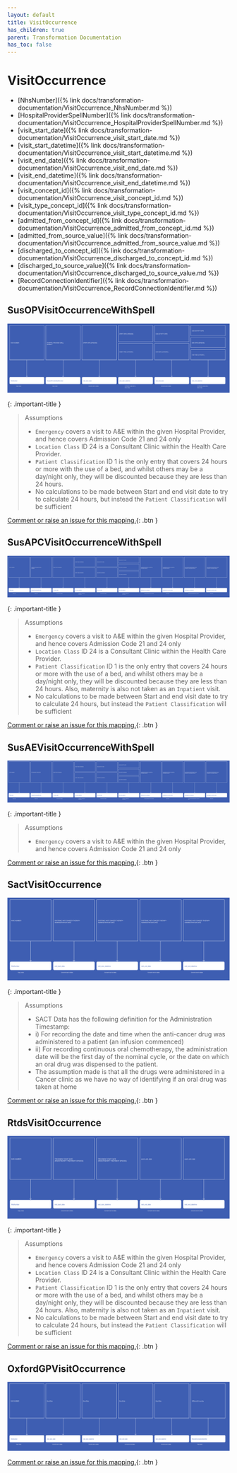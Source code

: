 ```yaml
---
layout: default
title: VisitOccurrence
has_children: true
parent: Transformation Documentation
has_toc: false
---
```


# VisitOccurrence
* [NhsNumber]({% link docs/transformation-documentation/VisitOccurrence_NhsNumber.md %})
* [HospitalProviderSpellNumber]({% link docs/transformation-documentation/VisitOccurrence_HospitalProviderSpellNumber.md %})
* [visit_start_date]({% link docs/transformation-documentation/VisitOccurrence_visit_start_date.md %})
* [visit_start_datetime]({% link docs/transformation-documentation/VisitOccurrence_visit_start_datetime.md %})
* [visit_end_date]({% link docs/transformation-documentation/VisitOccurrence_visit_end_date.md %})
* [visit_end_datetime]({% link docs/transformation-documentation/VisitOccurrence_visit_end_datetime.md %})
* [visit_concept_id]({% link docs/transformation-documentation/VisitOccurrence_visit_concept_id.md %})
* [visit_type_concept_id]({% link docs/transformation-documentation/VisitOccurrence_visit_type_concept_id.md %})
* [admitted_from_concept_id]({% link docs/transformation-documentation/VisitOccurrence_admitted_from_concept_id.md %})
* [admitted_from_source_value]({% link docs/transformation-documentation/VisitOccurrence_admitted_from_source_value.md %})
* [discharged_to_concept_id]({% link docs/transformation-documentation/VisitOccurrence_discharged_to_concept_id.md %})
* [discharged_to_source_value]({% link docs/transformation-documentation/VisitOccurrence_discharged_to_source_value.md %})
* [RecordConnectionIdentifier]({% link docs/transformation-documentation/VisitOccurrence_RecordConnectionIdentifier.md %})

## SusOPVisitOccurrenceWithSpell
<a href="SusOPVisitOccurrenceWithSpell.svg" target="_blank"><img src="SusOPVisitOccurrenceWithSpell.svg" /></a>

{: .important-title }
> Assumptions
>
> * `Emergency` covers a visit to A&E within the given Hospital Provider, and hence covers Admission Code 21 and 24 only
> * `Location Class` ID 24 is a Consultant Clinic within the Health Care Provider.
> * `Patient Classification` ID 1 is the only entry that covers 24 hours or more with the use of a bed, and whilst others may be a day/night only, they will be discounted because they are less than 24 hours.
> * No calculations to be made between Start and end visit date to try to calculate 24 hours, but instead the `Patient Classification` will be sufficient

[Comment or raise an issue for this mapping.](https://github.com/answerdigital/oxford-omop-data-mapper/issues/new?title=SusOPVisitOccurrenceWithSpell%20mapping){: .btn }
## SusAPCVisitOccurrenceWithSpell
<a href="SusAPCVisitOccurrenceWithSpell.svg" target="_blank"><img src="SusAPCVisitOccurrenceWithSpell.svg" /></a>

{: .important-title }
> Assumptions
>
> * `Emergency` covers a visit to A&E within the given Hospital Provider, and hence covers Admission Code 21 and 24 only
> * `Location Class` ID 24 is a Consultant Clinic within the Health Care Provider.
> * `Patient Classification` ID 1 is the only entry that covers 24 hours or more with the use of a bed, and whilst others may be a day/night only, they will be discounted because they are less than 24 hours. Also, maternity is also not taken as an `Inpatient` visit.
> * No calculations to be made between Start and end visit date to try to calculate 24 hours, but instead the `Patient Classification` will be sufficient

[Comment or raise an issue for this mapping.](https://github.com/answerdigital/oxford-omop-data-mapper/issues/new?title=SusAPCVisitOccurrenceWithSpell%20mapping){: .btn }
## SusAEVisitOccurrenceWithSpell
<a href="SusAEVisitOccurrenceWithSpell.svg" target="_blank"><img src="SusAEVisitOccurrenceWithSpell.svg" /></a>

{: .important-title }
> Assumptions
>
> * `Emergency` covers a visit to A&E within the given Hospital Provider, and hence covers Admission Code 21 and 24 only

[Comment or raise an issue for this mapping.](https://github.com/answerdigital/oxford-omop-data-mapper/issues/new?title=SusAEVisitOccurrenceWithSpell%20mapping){: .btn }
## SactVisitOccurrence
<a href="SactVisitOccurrence.svg" target="_blank"><img src="SactVisitOccurrence.svg" /></a>

{: .important-title }
> Assumptions
>
> * SACT Data has the following definition for the Administration Timestamp:
> * i) For recording the date and time when the anti-cancer drug was administered to a patient (an infusion commenced)
> * ii) For recording continuous oral chemotherapy, the administration date will be the first day of the nominal cycle, or the date on which an oral drug was dispensed to the patient.
> * The assumption made is that all the drugs were administered in a Cancer clinic as we have no way of identifying if an oral drug was taken at home

[Comment or raise an issue for this mapping.](https://github.com/answerdigital/oxford-omop-data-mapper/issues/new?title=SactVisitOccurrence%20mapping){: .btn }
## RtdsVisitOccurrence
<a href="RtdsVisitOccurrence.svg" target="_blank"><img src="RtdsVisitOccurrence.svg" /></a>

{: .important-title }
> Assumptions
>
> * `Emergency` covers a visit to A&E within the given Hospital Provider, and hence covers Admission Code 21 and 24 only
> * `Location Class` ID 24 is a Consultant Clinic within the Health Care Provider.
> * `Patient Classification` ID 1 is the only entry that covers 24 hours or more with the use of a bed, and whilst others may be a day/night only, they will be discounted because they are less than 24 hours. Also, maternity is also not taken as an `Inpatient` visit.
> * No calculations to be made between Start and end visit date to try to calculate 24 hours, but instead the `Patient Classification` will be sufficient

[Comment or raise an issue for this mapping.](https://github.com/answerdigital/oxford-omop-data-mapper/issues/new?title=RtdsVisitOccurrence%20mapping){: .btn }
## OxfordGPVisitOccurrence
<a href="OxfordGPVisitOccurrence.svg" target="_blank"><img src="OxfordGPVisitOccurrence.svg" /></a>

[Comment or raise an issue for this mapping.](https://github.com/answerdigital/oxford-omop-data-mapper/issues/new?title=OxfordGPVisitOccurrence%20mapping){: .btn }
